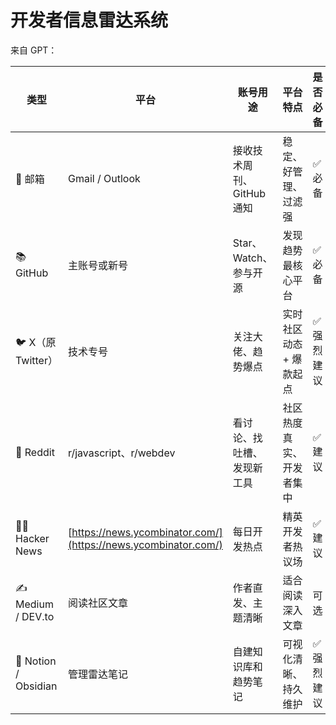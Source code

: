# 开发者信息雷达系统

来自 GPT：  

| 类型                   | 平台                                                             | 账号用途             | 平台特点          | 是否必备   |
| -------------------- | -------------------------------------------------------------- | ---------------- | ------------- | ------ |
| 📩 邮箱                | Gmail / Outlook                                                | 接收技术周刊、GitHub 通知 | 稳定、好管理、过滤强    | ✅ 必备   |
| 📚 GitHub            | 主账号或新号                                                         | Star、Watch、参与开源  | 发现趋势最核心平台     | ✅ 必备   |
| 🐦 X（原 Twitter）      | 技术专号                                                           | 关注大佬、趋势爆点        | 实时社区动态 + 爆款起点 | ✅ 强烈建议 |
| 📰 Reddit            | r/javascript、r/webdev                                          | 看讨论、找吐槽、发现新工具    | 社区热度真实、开发者集中  | ✅ 建议   |
| 🧑‍💻 Hacker News    | [https://news.ycombinator.com/](https://news.ycombinator.com/) | 每日开发热点           | 精英开发者热议场      | ✅ 建议   |
| ✍️ Medium / DEV.to   | 阅读社区文章                                                         | 作者直发、主题清晰        | 适合阅读深入文章      | 可选     |
| 📝 Notion / Obsidian | 管理雷达笔记                                                         | 自建知识库和趋势笔记       | 可视化清晰、持久维护    | ✅ 强烈建议 |
